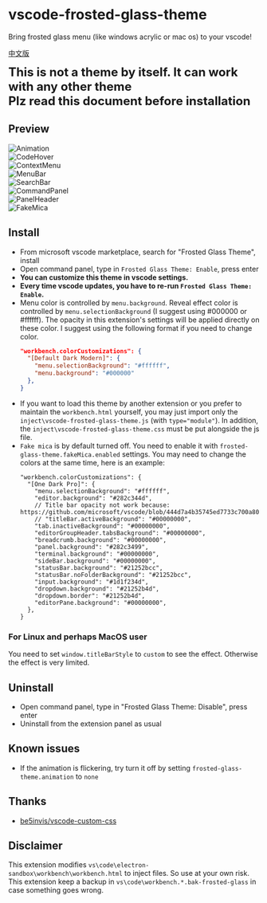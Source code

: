 # vscode-frosted-glass-theme
Bring frosted glass menu (like windows acrylic or mac os) to your vscode!

[中文版](READMECN.md)

<span style="font-size: 24px;font-weight: bold">
This is not a theme by itself. It can work with any other theme
<br>
Plz read this document before installation
</span>

## Preview
![Animation](image/Animation.gif) \
![CodeHover](image/CodeHover.jpg) \
![ContextMenu](image/ContextMenu.jpg) \
![MenuBar](image/MenuBar.jpg) \
![SearchBar](image/SearchBar.jpg) \
![CommandPanel](image/CommandPanel.jpg) \
![PanelHeader](image/PanelHeader.jpg) \
![FakeMica](image/FakeMica.jpg)
## Install
* From microsoft vscode marketplace, search for "Frosted Glass Theme", install
* Open command panel, type in `Frosted Glass Theme: Enable`, press enter
* **You can customize this theme in vscode settings.**
* **Every time vscode updates, you have to re-run `Frosted Glass Theme: Enable`.**
* Menu color is controlled by `menu.background`. Reveal effect color is controlled by `menu.selectionBackground` (I suggest using #000000 or #ffffff). The opacity in this extension's settings will be applied directly on these color. I suggest using the following format if you need to change color.
  ```json
  "workbench.colorCustomizations": {
    "[Default Dark Modern]": {
      "menu.selectionBackground": "#ffffff",
      "menu.background": "#000000"
    },
  }
  ```
* If you want to load this theme by another extension or you prefer to maintain the `workbench.html` yourself, you may just import only the `inject\vscode-frosted-glass-theme.js` (with `type="module"`). In addition, the `inject\vscode-frosted-glass-theme.css` must be put alongside the js file.
* `Fake mica` is by default turned off. You need to enable it with `frosted-glass-theme.fakeMica.enabled` settings. You may need to change the colors at the same time, here is an example:
  ```jsonc
  "workbench.colorCustomizations": {
    "[One Dark Pro]": {
      "menu.selectionBackground": "#ffffff",
      "editor.background": "#282c344d",
      // Title bar opacity not work because: https://github.com/microsoft/vscode/blob/444d7a4b35745ed7733c700a8008f55cd659eb1d/src/vs/workbench/browser/parts/titlebar/titlebarPart.ts#L682
      // "titleBar.activeBackground": "#00000000",
      "tab.inactiveBackground": "#00000000",
      "editorGroupHeader.tabsBackground": "#00000000",
      "breadcrumb.background": "#00000000",
      "panel.background": "#282c3499",
      "terminal.background": "#00000000",
      "sideBar.background": "#00000000",
      "statusBar.background": "#21252bcc",
      "statusBar.noFolderBackground": "#21252bcc",
      "input.background": "#1d1f234d",
      "dropdown.background": "#21252b4d",
      "dropdown.border": "#21252b4d",
      "editorPane.background": "#00000000",
    },
  }
  ```
### For Linux and perhaps MacOS user
You need to set `window.titleBarStyle` to `custom` to see the effect. Otherwise the effect is very limited.
## Uninstall
* Open command panel, type in "Frosted Glass Theme: Disable", press enter
* Uninstall from the extension panel as usual
## Known issues
* If the animation is flickering, try turn it off by setting `frosted-glass-theme.animation` to `none`
## Thanks
* [be5invis/vscode-custom-css](https://github.com/be5invis/vscode-custom-css)
## Disclaimer
This extension modifies `vs\code\electron-sandbox\workbench\workbench.html` to inject files. So use at your own risk. \
This extension keep a backup in `vs\code\workbench.*.bak-frosted-glass` in case something goes wrong.
